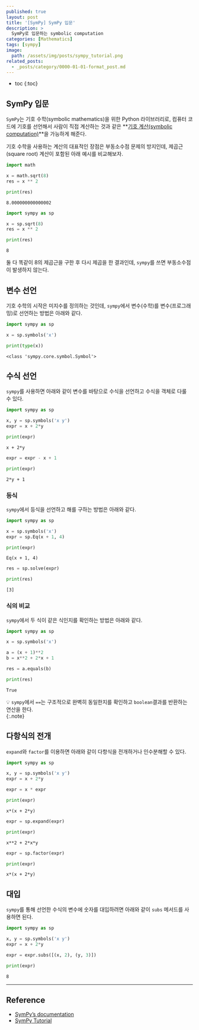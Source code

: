 ```yaml
---
published: true
layout: post
title: '[SymPy] SymPy 입문'
description: >
  SymPy로 입문하는 symbolic computation
categories: [Mathematics]
tags: [sympy]
image:
  path: /assets/img/posts/sympy_tutorial.png
related_posts:
  - _posts/category/0000-01-01-format_post.md
---
```

* toc
{:toc}

## SymPy 입문

`SymPy`는 기호 수학(symbolic mathematics)을 위한 Python 라이브러리로, 컴퓨터 코드에 기호를 선언해서 사람이 직접 계산하는 것과 같은 **[기호 계산(symbolic computation)](https://en.wikipedia.org/wiki/Computer_algebra)**을 가능하게 해준다.  

기호 수학을 사용하는 계산의 대표적인 장점은 부동소수점 문제의 방지인데, 제곱근(square root) 계산이 포함된 아래 예시를 비교해보자.  

```python
import math

x = math.sqrt(8)
res = x ** 2

print(res)
```
```
8.000000000000002
```

```python
import sympy as sp

x = sp.sqrt(8)
res = x ** 2

print(res)
```
```
8
```

둘 다 똑같이 8의 제곱근을 구한 후 다시 제곱을 한 결과인데, `sympy`를 쓰면 부동소수점이 발생하지 않는다.  

## 변수 선언

기호 수학의 시작은 미지수를 정의하는 것인데, `sympy`에서 변수(수학)를 변수(프로그래밍)로 선언하는 방법은 아래와 같다.  

```python
import sympy as sp

x = sp.symbols('x')

print(type(x))
```
```
<class 'sympy.core.symbol.Symbol'>
```

## 수식 선언

`sympy`를 사용하면 아래와 같이 변수를 바탕으로 수식을 선언하고 수식을 객체로 다룰 수 있다.  

```python
import sympy as sp

x, y = sp.symbols('x y')
expr = x + 2*y

print(expr)
```
```
x + 2*y
```

```python
expr = expr - x + 1

print(expr)
```
```
2*y + 1
```

### 등식

`sympy`에서 등식을 선언하고 해를 구하는 방법은 아래와 같다.  

```python
import sympy as sp

x = sp.symbols('x')
expr = sp.Eq(x + 1, 4)

print(expr)
```
```
Eq(x + 1, 4)
```

```python
res = sp.solve(expr)

print(res)
```
```
[3]
```

### 식의 비교

`sympy`에서 두 식이 같은 식인지를 확인하는 방법은 아래와 같다.  

```python
import sympy as sp

x = sp.symbols('x')

a = (x + 1)**2
b = x**2 + 2*x + 1

res = a.equals(b)

print(res)
```
```
True
```

💡 `sympy`에서 `==`는 구조적으로 완벽히 동일한지를 확인하고 `boolean`결과를 반환하는 연산을 한다.  
{:.note}

## 다항식의 전개

`expand`와 `factor`를 이용하면 아래와 같이 다항식을 전개하거나 인수분해할 수 있다.  

```python
import sympy as sp

x, y = sp.symbols('x y')
expr = x + 2*y

expr = x * expr

print(expr)
```
```
x*(x + 2*y)
```

```python
expr = sp.expand(expr)

print(expr)
```
```
x**2 + 2*x*y
```

```python
expr = sp.factor(expr)

print(expr)
```
```
x*(x + 2*y)
```

## 대입

`sympy`를 통해 선언한 수식의 변수에 숫자를 대입하려면 아래와 같이 `subs` 메서드를 사용하면 된다.  

```python
import sympy as sp

x, y = sp.symbols('x y')
expr = x + 2*y

expr = expr.subs([(x, 2), (y, 3)])

print(expr)
```
```
8
```

---
## Reference
- [SymPy’s documentation](https://docs.sympy.org/)
- [SymPy Tutorial](https://docs.sympy.org/latest/tutorial/index.html#tutorial)